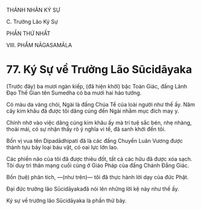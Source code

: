THÁNH NHÂN KÝ SỰ

C. Trưởng Lão Ký Sự

PHẦN THỨ NHẤT

VIII. PHẨM NĀGASAMĀLA

# 77. Ký Sự về Trưởng Lão Sūcidāyaka

(Trước đây) ba mươi ngàn kiếp, (đã hiện khởi) bậc Toàn Giác, đấng Lãnh Đạo Thế Gian tên Sumedha có ba mươi hai hảo tướng.

Có màu da vàng chói, Ngài là đấng Chúa Tể của loài người như thế ấy. Năm cây kim khâu đã được tôi dâng cúng đến Ngài nhằm mục đích may y.

Chính nhờ vào việc dâng cúng kim khâu ấy mà trí tuệ sắc bén, nhẹ nhàng, thoải mái, có sự nhận thấy rõ ý nghĩa vi tế, đã sanh khởi đến tôi.

Bốn vị vua tên Dipadādhipati đã là các đấng Chuyển Luân Vương được thành tựu bảy loại báu vật, có oai lực lớn lao.

Các phiền não của tôi đã được thiêu đốt, tất cả các hữu đã được xóa sạch. Tôi duy trì thân mạng cuối cùng ở Giáo Pháp của đấng Chánh Đẳng Giác.

Bốn (tuệ) phân tích, ―(như trên)― tôi đã thực hành lời dạy của đức Phật.

Đại đức trưởng lão Sūcidāyakađã nói lên những lời kệ này như thế ấy.

Ký sự về trưởng lão Sūcidāyaka là phần thứ bảy.
